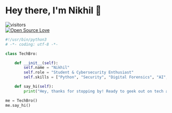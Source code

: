 # Hey there, I'm Nikhil 👋

![visitors](https://visitor-badge.laobi.icu/badge?page_id=nikhil-techbro.nikhil-techbro)  
[![Open Source Love](https://badges.frapsoft.com/os/v1/open-source.svg?v=102)](https://github.com/ellerbrock/open-source-badge/)

```python
#!/usr/bin/python3
# -*- coding: utf-8 -*-

class TechBro:

    def __init__(self):
        self.name = "Nikhil"
        self.role = "Student & Cybersecurity Enthusiast"
        self.skills = ["Python", "Security", "Digital Forensics", "AI", "Automation"]

    def say_hi(self):
        print("Hey, thanks for stopping by! Ready to geek out on tech and security?")

me = TechBro()
me.say_hi()
